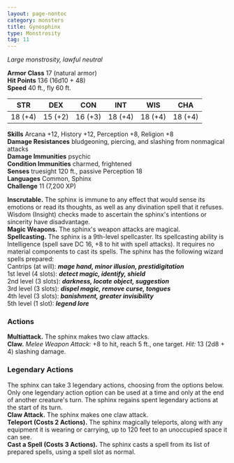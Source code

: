 ```yaml
---
layout: page-nontoc
category: monsters
title: Gynosphinx
type: Monstrosity
tag: 11
---
```

_Large monstrosity, lawful neutral_

**Armor Class** 17 (natural armor)    
**Hit Points** 136 (16d10 + 48)    
**Speed** 40 ft., fly 60 ft. 

| STR     | DEX     | CON     | INT     | WIS     | CHA     |
|---------|---------|---------|---------|---------|---------|
| 18 (+4) | 15 (+2) | 16 (+3) | 18 (+4) | 18 (+4) | 18 (+4) |

**Skills** Arcana +12, History +12, Perception +8, Religion +8    
**Damage Resistances** bludgeoning, piercing, and slashing from nonmagical attacks    
**Damage Immunities** psychic    
**Condition Immunities** charmed, frightened    
**Senses** truesight 120 ft., passive Perception 18    
**Languages** Common, Sphinx    
**Challenge** 11 (7,200 XP) 

**Inscrutable.** The sphinx is immune to any effect that would sense its emotions or read its thoughts, as well as any divination spell that it refuses. Wisdom (Insight) checks made to ascertain the sphinx's intentions or sincerity have disadvantage.    
**Magic Weapons.** The sphinx's weapon attacks are magical.    
**Spellcasting.** The sphinx is a 9th-level spellcaster. Its spellcasting ability is Intelligence (spell save DC 16, +8 to hit with spell attacks). It requires no material components to cast its spells. The sphinx has the following wizard spells prepared:    
Cantrips (at will): **_mage hand, minor illusion, prestidigitation_**    
1st level (4 slots): **_detect magic, identify, shield_**    
2nd level (3 slots): **_darkness, locate object, suggestion_**    
3rd level (3 slots): **_dispel magic, remove curse, tongues_**    
4th level (3 slots): **_banishment, greater invisibility_**    
5th level (1 slot): **_legend lore_** 

### Actions 
**Multiattack.** The sphinx makes two claw attacks.    
**Claw.** _Melee Weapon Attack:_ +8 to hit, reach 5 ft., one target. _Hit:_ 13 (2d8 + 4) slashing damage. 

### Legendary Actions 
The sphinx can take 3 legendary actions, choosing from the options below. Only one legendary action option can be used at a time and only at the end of another creature's turn. The sphinx regains spent legendary actions at the start of its turn.    
**Claw Attack.** The sphinx makes one claw attack.    
**Teleport (Costs 2 Actions).** The sphinx magically teleports, along with any equipment it is wearing or carrying, up to 120 feet to an unoccupied space it can see.    
**Cast a Spell (Costs 3 Actions).** The sphinx casts a spell from its list of prepared spells, using a spell slot as normal.